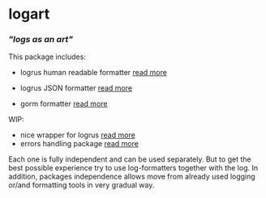 # logart 

### _"logs as an art"_

This package includes:


- logrus human readable formatter [read more](./log-formatters/logrus-human-formatter/)

- logrus JSON formatter [read more](./log-formatters/logrus-json-formatter/)

- gorm formatter [read more](./log-formatters/gorm-formatter/)

WIP:
- nice wrapper for logrus [read more](./log-art)
- errors handling package [read more](./err-art)

Each one is fully independent and can be used separately. But to get
the best possible experience try to use log-formatters together with the log.
In addition, packages independence allows move from already used logging or/and
formatting tools in very gradual way.

